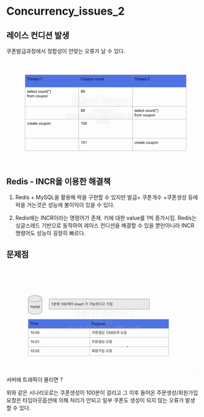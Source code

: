 # Concurrency_issues_2
## 레이스 컨디션 발생 
쿠폰발급과정에서 정합성이 안맞는 오류가 날 수 있다.
![img.png](img.png)


## Redis - INCR을 이용한 해결책
1. Redis + MySQL을 활용해 락을 구현할 수 있지만 발급+ 쿠폰개수 +쿠폰생성 등에 락을 거는것은 성능에 불이익이 있을 수 있다.


2. Redis에는 INCR이라는 명령어가 존재.
키에 대한 value를 1씩 증가시킴.
Redis는 싱글스레드 기반으로 동작하여 레이스 컨디션을 해결할 수 있을 뿐만아니라
INCR명령어도 성능이 굉장히 빠르다.

## 문제점
   ![img_1.png](img_1.png)
서버에 트래픽이 몰리면 ?

위와 같은 시나리오로는 쿠폰생성이 100분이 걸리고
그 이후 들어온 주문생성/회원가입 요청은 타임아웃옵션에 의해 처리가 안되고 
일부 쿠폰도 생성이 되지 않는 오류가 발생할 수 있다.